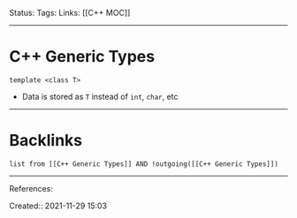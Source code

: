 Status: 
Tags: 
Links: [[C++ MOC]]
___
# C++ Generic Types
`template <class T>`
- Data is stored as `T` instead of `int`, `char`, etc

___
# Backlinks
```dataview
list from [[C++ Generic Types]] AND !outgoing([[C++ Generic Types]])
```
___
References:

Created:: 2021-11-29 15:03

